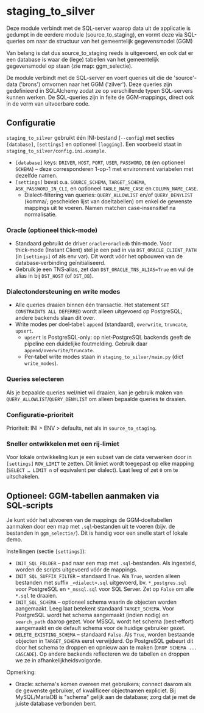 # staging_to_silver

Deze module verbindt met de SQL-server waarop data uit de applicatie is gedumpt in de eerdere module (source_to_staging),
en vormt deze via SQL-queries om naar de structuur van het gemeentelijk gegevensmodel (GGM)

Van belang is dat dus source_to_staging reeds is uitgevoerd, en ook dat er een database is waar de (lege) tabellen
van het gemeentelijk gegevensmodel op staan (zie map: ggm_selectie).

De module verbindt met de SQL-server en voert queries uit die de 'source'-data ('brons') omvornen naar het GGM ('zilver').
Deze queries zijn gedefinieerd in SQLAlchemy zodat ze op verschillende typen SQL-servers kunnen werken.
De SQL-queries zijn in feite de GGM-mappings, direct ook in de vorm van uitvoerbare code.

## Configuratie

`staging_to_silver` gebruikt één INI-bestand (`--config`) met secties `[database]`, `[settings]` en optioneel `[logging]`.
Een voorbeeld staat in `staging_to_silver/config.ini.example`.

- `[database]` keys: `DRIVER`, `HOST`, `PORT`, `USER`, `PASSWORD`, `DB` (en optioneel `SCHEMA`) – deze corresponderen 1-op-1 met environment variabelen met dezelfde namen.
- `[settings]` bevat o.a. `SOURCE_SCHEMA`, `TARGET_SCHEMA`, `ASK_PASSWORD_IN_CLI`, en optioneel `TABLE_NAME_CASE` en `COLUMN_NAME_CASE`.
	- Dialect-filtering van queries: `QUERY_ALLOWLIST` en/of `QUERY_DENYLIST` (komma/; gescheiden lijst van doeltabellen) om enkel de gewenste mappings uit te voeren. Namen matchen case-insensitief na normalisatie.

### Oracle (optioneel thick‑mode)

- Standaard gebruikt de driver `oracle+oracledb` thin‑mode. Voor thick‑mode (Instant Client) stel je een pad in via `DST_ORACLE_CLIENT_PATH` (in `[settings]` of als env var). Dit wordt vóór het opbouwen van de database‑verbinding geïnitialiseerd.
- Gebruik je een TNS‑alias, zet dan `DST_ORACLE_TNS_ALIAS=True` en vul de alias in bij `DST_HOST` (of `DST_DB`).

### Dialectondersteuning en write modes

- Alle queries draaien binnen één transactie. Het statement `SET CONSTRAINTS ALL DEFERRED` wordt alleen uitgevoerd op PostgreSQL; andere backends slaan dit over.
- Write modes per doel‑tabel: `append` (standaard), `overwrite`, `truncate`, `upsert`.
	- `upsert` is PostgreSQL‑only: op niet‑PostgreSQL backends geeft de pipeline een duidelijke foutmelding. Gebruik daar `append/overwrite/truncate`.
	- Per‑tabel write modes staan in `staging_to_silver/main.py` (dict `write_modes`).

### Queries selecteren

Als je bepaalde queries wel/niet wil draaien, kan je gebruik maken van `QUERY_ALLOWLIST`/`QUERY_DENYLIST` om alleen
bepaalde queries te draaien.

### Configuratie-prioriteit

Prioriteit: INI > ENV > defaults, net als in `source_to_staging`.

### Sneller ontwikkelen met een rij‑limiet

Voor lokale ontwikkeling kun je een subset van de data verwerken door in `[settings]` `ROW_LIMIT` te zetten.
Dit limiet wordt toegepast op elke mapping (`SELECT … LIMIT n` of equivalent per dialect). Laat leeg of zet `0` om te uitschakelen.

## Optioneel: GGM‑tabellen aanmaken via SQL‑scripts

Je kunt vóór het uitvoeren van de mappings de GGM‑doeltabellen aanmaken door een map met `.sql`‑bestanden uit te voeren (bijv. de bestanden in `ggm_selectie/`). Dit is handig voor een snelle start of lokale demo.

Instellingen (sectie `[settings]`):

- `INIT_SQL_FOLDER` – pad naar een map met `.sql`‑bestanden. Als ingesteld, worden de scripts uitgevoerd vóór de mappings.
- `INIT_SQL_SUFFIX_FILTER` – standaard `True`. Als `True`, worden alleen bestanden met suffix `_<dialect>.sql` uitgevoerd, bv. `*_postgres.sql` voor PostgreSQL en `*_mssql.sql` voor SQL Server. Zet op `False` om alle `*.sql` te draaien.
- `INIT_SQL_SCHEMA` – optioneel schema waarin de objecten worden aangemaakt. Leeg laat betekent standaard `TARGET_SCHEMA`. Voor PostgreSQL wordt het schema aangemaakt (indien nodig) en `search_path` daarop gezet. Voor MSSQL wordt het schema (best‑effort) aangemaakt en de default schema voor de huidige gebruiker gezet.
- `DELETE_EXISTING_SCHEMA` – standaard `False`. Als `True`, worden bestaande objecten in `TARGET_SCHEMA` eerst verwijderd. Op PostgreSQL gebeurt dit door het schema te droppen en opnieuw aan te maken (`DROP SCHEMA ... CASCADE`). Op andere backends reflecteren we de tabellen en droppen we ze in afhankelijkheidsvolgorde.

Opmerking:
- Oracle: schema's komen overeen met gebruikers; connect daarom als de gewenste gebruiker, of kwalificeer objectnamen expliciet. Bij MySQL/MariaDB is "schema" gelijk aan de database; zorg dat je met de juiste database verbonden bent.